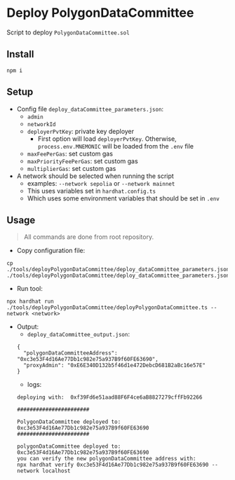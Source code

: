 # Deploy PolygonDataCommittee
Script to deploy `PolygonDataCommittee.sol`

## Install
```
npm i
```

## Setup
- Config file `deploy_dataCommittee_parameters.json`:
    - `admin`
    - `networkId`
    - `deployerPvtKey`: private key deployer
        - First option will load `deployerPvtKey`. Otherwise, `process.env.MNEMONIC` will be loaded from the `.env` file
  - `maxFeePerGas`: set custom gas
  - `maxPriorityFeePerGas`: set custom gas
  - `multiplierGas`: set custom gas
- A network should be selected when running the script
  - examples: `--network sepolia` or `--network mainnet`
  - This uses variables set in `hardhat.config.ts`
  - Which uses some environment variables that should be set in `.env`

## Usage
> All commands are done from root repository.

- Copy configuration file:
```
cp ./tools/deployPolygonDataCommittee/deploy_dataCommittee_parameters.json.example ./tools/deployPolygonDataCommittee/deploy_dataCommittee_parameters.json
```

- Run tool:
```
npx hardhat run ./tools/deployPolygonDataCommittee/deployPolygonDataCommittee.ts --network <network>
```

- Output:
    - `deploy_dataCommittee_output.json`:
    ```
    {
      "polygonDataCommitteeAddress": "0xc3e53F4d16Ae77Db1c982e75a937B9f60FE63690",
      "proxyAdmin": "0xE6E340D132b5f46d1e472DebcD681B2aBc16e57E"
    }
    ```
    - logs:
    ```
    deploying with:  0xf39Fd6e51aad88F6F4ce6aB8827279cffFb92266
    
    #######################
    
    PolygonDataCommittee deployed to: 0xc3e53F4d16Ae77Db1c982e75a937B9f60FE63690
    #######################
    
    polygonDataCommittee deployed to: 0xc3e53F4d16Ae77Db1c982e75a937B9f60FE63690
    you can verify the new polygonDataCommittee address with:
    npx hardhat verify 0xc3e53F4d16Ae77Db1c982e75a937B9f60FE63690 --network localhost
    ```
